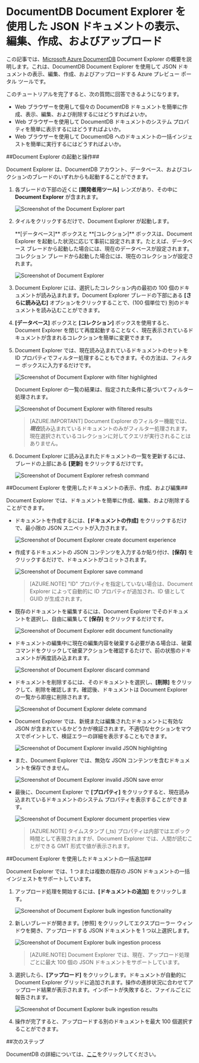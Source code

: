 ﻿<properties 
	pageTitle="DocumentDB Document Explorer を使用した JSON ドキュメントの表示、編集、作成、およびアップロード | Azure" 
	description="DocumentDB Document Explorer を使用して JSON ドキュメントを表示、編集、作成、およびアップロードするための Azure プレビュー ポータル ツールである DocumentDB Document Explorer について説明します。" 
	services="documentdb" 
	authors="stephbaron" 
	manager="johnmac" 
	editor="monicar" 
	documentationCenter=""/>

<tags 
	ms.service="documentdb" 
	ms.workload="data-services" 
	ms.tgt_pltfrm="na" 
	ms.devlang="na" 
	ms.topic="article" 
	ms.date="2/13/2015" 
	ms.author="stbaro"/>

# DocumentDB Document Explorer を使用した JSON ドキュメントの表示、編集、作成、およびアップロード #

この記事では、[Microsoft Azure DocumentDB](http://azure.microsoft.com/services/documentdb/) Document Explorer の概要を説明します。これは、DocumentDB Document Explorer を使用して JSON ドキュメントの表示、編集、作成、およびアップロードする Azure プレビュー ポータル ツールです。 

このチュートリアルを完了すると、次の質問に回答できるようになります。  

-	Web ブラウザーを使用して個々の DocumentDB ドキュメントを簡単に作成、表示、編集、および削除するにはどうすればよいか。
-	Web ブラウザーを使用して DocumentDB ドキュメントのシステム プロパティを簡単に表示するにはどうすればよいか。
-	Web ブラウザーを使用して DocumentDB へのドキュメントの一括インジェストを簡単に実行するにはどうすればよいか。

##<a id="Launch"></a>Document Explorer の起動と操作##

Document Explorer は、DocumentDB アカウント、データベース、およびコレクションのブレードのいずれからも起動することができます。  

1. 各ブレードの下部の近くに **[開発者用ツール]** レンズがあり、その中に **Document Explorer** が含まれます。

	![Screenshot of the Document Explorer part](./media/documentdb-view-JSON-document-explorer/documentexplorerpart.png) 

2. タイルをクリックするだけで、Document Explorer が起動します。

	<p>**[データベース]** ボックスと **[コレクション]** ボックスは、Document Explorer を起動した状況に応じて事前に設定されます。たとえば、データベース ブレードから起動した場合には、現在のデータベースが設定されます。コレクション ブレードから起動した場合には、現在のコレクションが設定されます。

	![Screenshot of Document Explorer](./media/documentdb-view-JSON-document-explorer/documentexplorerinitial.png)

3. Document Explorer には、選択したコレクション内の最初の 100 個のドキュメントが読み込まれます。Document Explorer ブレードの下部にある **[さらに読み込む]** オプションをクリックすることで、(100 個単位で) 別のドキュメントを読み込むことができます。  

4. **[データベース]** ボックスと **[コレクション]** ボックスを使用すると、Document Explorer を閉じて再度起動することなく、現在表示されているドキュメントが含まれるコレクションを簡単に変更できます。  

5. Document Explorer では、現在読み込まれているドキュメントのセットを ID プロパティでフィルター処理することもできます。その方法は、フィルター ボックスに入力するだけです。

	![Screenshot of Document Explorer with filter highlighted](./media/documentdb-view-JSON-document-explorer/documentexplorerfilter.png) 

	Document Explorer の一覧の結果は、指定された条件に基づいてフィルター処理されます。

	![Screenshot of Document Explorer with filtered results](./media/documentdb-view-JSON-document-explorer/documentexplorerfilterresults.png)


	> [AZURE.IMPORTANT] Document Explorer のフィルター機能では、***現在***読み込まれているドキュメントのみがフィルター処理されます。現在選択されているコレクションに対してクエリが実行されることはありません。

6. Document Explorer に読み込まれたドキュメントの一覧を更新するには、ブレードの上部にある **[更新]** をクリックするだけです。

	![Screenshot of Document Explorer refresh command](./media/documentdb-view-JSON-document-explorer/documentexplorerrefresh.png)


##<a id="Create"></a>Document Explorer を使用したドキュメントの表示、作成、および編集##

Document Explorer では、ドキュメントを簡単に作成、編集、および削除することができます。  

- ドキュメントを作成するには、**[ドキュメントの作成]** をクリックするだけで、最小限の JSON スニペットが入力されます。

	![Screenshot of Document Explorer create document experience](./media/documentdb-view-JSON-document-explorer/createdocument.png) 

- 作成するドキュメントの JSON コンテンツを入力するか貼り付け、**[保存]** をクリックするだけで、ドキュメントがコミットされます。

	![Screenshot of Document Explorer save command](./media/documentdb-view-JSON-document-explorer/savedocument1.png)

	> [AZURE.NOTE] "ID" プロパティを指定していない場合は、Document Explorer によって自動的に ID プロパティが追加され、ID 値として GUID が生成されます。 

- 既存のドキュメントを編集するには、Document Explorer でそのドキュメントを選択し、自由に編集して **[保存]** をクリックするだけです。

	![Screenshot of Document Explorer edit document functionality](./media/documentdb-view-JSON-document-explorer/editdocument.png)

- ドキュメントの編集中に現在の編集内容を破棄する必要がある場合は、破棄コマンドをクリックして破棄アクションを確認するたけで、前の状態のドキュメントが再度読み込まれます。

	![Screenshot of Document Explorer discard command](./media/documentdb-view-JSON-document-explorer/discardedit.png)

- ドキュメントを削除するには、そのドキュメントを選択し、**[削除]** をクリックして、削除を確認します。確認後、ドキュメントは Document Explorer の一覧から即座に削除されます。

	![Screenshot of Document Explorer delete command](./media/documentdb-view-JSON-document-explorer/deletedocument.png)

- Document Explorer では、新規または編集されたドキュメントに有効な JSON が含まれているかどうかが検証されます。不適切なセクションをマウスでポイントして、検証エラーの詳細を表示することもできます。

	![Screenshot of Document Explorer invalid JSON highlighting](./media/documentdb-view-JSON-document-explorer/invalidjson1.png)

- また、Document Explorer では、無効な JSON コンテンツを含むドキュメントを保存できません。

	![Screenshot of Document Explorer invalid JSON save error](./media/documentdb-view-JSON-document-explorer/invalidjson2.png)

- 最後に、Document Explorer で **[プロパティ]** をクリックすると、現在読み込まれているドキュメントのシステム プロパティを表示することができます。

	![Screenshot of Document Explorer document properties view](./media/documentdb-view-JSON-document-explorer/documentproperties.png)

	> [AZURE.NOTE] タイムスタンプ (_ts) プロパティは内部ではエポック時間として表現されますが、Document Explorer では、人間が読むことができる GMT 形式で値が表示されます。

##<a id="BulkAdd"></a>Document Explorer を使用したドキュメントの一括追加##

Document Explorer では、1 つまたは複数の既存の JSON ドキュメントの一括インジェストをサポートしています。  

1. アップロード処理を開始するには、**[ドキュメントの追加]** をクリックします。
	
	![Screenshot of Document Explorer bulk ingestion functionality](./media/documentdb-view-JSON-document-explorer/adddocument1.png)

2. 新しいブレードが開きます。[参照] をクリックしてエクスプローラー ウィンドウを開き、アップロードする JSON ドキュメントを 1 つ以上選択します。

	![Screenshot of Document Explorer bulk ingestion process](./media/documentdb-view-JSON-document-explorer/adddocument2.png)

	> [AZURE.NOTE] Document Explorer では、現在、アップロード処理ごとに最大 100 個の JSON ドキュメントをサポートしています。

3. 選択したら、**[アップロード]** をクリックします。ドキュメントが自動的に Document Explorer グリッドに追加されます。操作の進捗状況に合わせてアップロード結果が表示されます。インポートが失敗すると、ファイルごとに報告されます。

	![Screenshot of Document Explorer bulk ingestion results](./media/documentdb-view-JSON-document-explorer/adddocument3.png)

4. 操作が完了すると、アップロードする別のドキュメントを最大 100 個選択することができます。

##<a name="NextSteps"></a>次のステップ

DocumentDB の詳細については、[ここ](http://azure.com/docdb)をクリックしてください。

<!--HONumber=47-->
